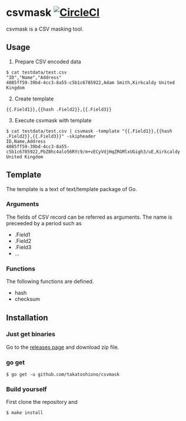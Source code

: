 # csvmask [![CircleCI](https://circleci.com/gh/takatoshiono/csvmask.svg?style=svg)](https://circleci.com/gh/takatoshiono/csvmask)
csvmask is a CSV masking tool.

## Usage

1. Prepare CSV encoded data

```
$ cat testdata/test.csv
"ID","Name","Address"
4085ff59-39bd-4cc3-8a55-c5b1c6785922,Adam Smith,Kirkcaldy United Kingdom
```

2. Create template

```
{{.Field1}},{{hash .Field2}},{{.Field3}}
```

3. Execute csvmask with template

```
$ cat testdata/test.csv | csvmask -template "{{.Field1}},{{hash .Field2}},{{.Field3}}" -skipheader
ID,Name,Address
4085ff59-39bd-4cc3-8a55-c5b1c6785922,PbZ8hc4alo56RYc9/m+vECyVdjHqZRGMlxUGigh3/uE,Kirkcaldy United Kingdom
```

## Template

The template is a text of text/template package of Go.

### Arguments

The fields of CSV record can be referred as arguments. The name is preceeded by a period such as

- .Field1
- .Field2
- .Field3
- ...

### Functions

The following functions are defined.

- hash
- checksum

## Installation

### Just get binaries

Go to the [releases page](https://github.com/takatoshiono/csvmask/releases) and download zip file.

### go get

```
$ go get -u github.com/takatoshiono/csvmask
```

### Build yourself

First clone the repository and

```
$ make install
```
